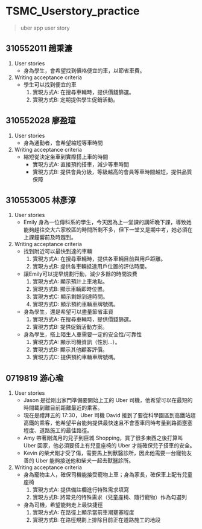 # TSMC_Userstory_practice
> uber app user story
## 310552011 趙秉濂
1. User stories
    * 身為學生，會希望找到價格便宜的車，以節省車費。
2. Writing acceptance criteria
    * 學生可以找到便宜的車
        1. 實現方式A: 在搜尋車輛時，提供價錢篩選。
        2. 實現方式B: 定期提供學生促銷活動。
## 310552028 廖盈瑄
1. User stories
	* 身為通勤者，會希望縮短等車時間
2. Writing acceptance criteria
    * 縮短從決定坐車到實際搭上車的時間
        * 實現方式A: 直接預約搭車，減少等車時間
        * 實現方式B: 提供會員分級，等級越高的會員等車時間越短，提供品質保障

## 310553005 林彥淳
1. User stories
    * Emily 身為一位傳科系的學生，今天因為上一堂課的講師晚下課，導致她能夠趕往交大六家校區的時間所剩不多，但下一堂又是期中考，她必須在上課鐘響前及時趕到。
2. Writing acceptance criteria
    * 找到附近可以最快到達的車輛
        1. 實現方式A: 在搜尋車輛時，提供各車輛目前與用戶距離。
        2. 實現方式B: 提供各車輛抵達用戶位置的評估時間。
    * 讓Emily可以提早規劃行動，減少多餘的時間浪費
        1. 實現方式A: 顯示預計上車地點。
        2. 實現方式B: 顯示車輛即時位置。
        3. 實現方式C: 顯示剩餘到達時間。
        4. 實現方式D: 顯示預約車輛車牌號碼。
    * 身為學生，還是希望可以盡量節省車資
        1. 實現方式A: 在搜尋車輛時，提供價錢篩選。
        2. 實現方式B: 提供促銷活動方案。
    * 身為學生，搭上陌生人車需要一定的安全性/可靠性
        1. 實現方式A: 顯示司機資訊（性別...）。
        2. 實現方式B: 顯示其他顧客評價。
        3. 實現方式C: 提供預約車輛車牌號碼。
## 0719819 游心瑜
1. User stories
    * Jason 是從剛出家門準備要開始上工的 Uber 司機，他希望可以在最短的時間載到離目前距離最近的乘客。
    * 現在是禮拜五的 17:30，Uber 司機 David 接到了要從科學園區到高鐵站趕高鐵的乘客，他希望平台能夠提供最快速且不會塞車同時考量到路面壅塞程度、道路施工的最佳路徑。
    * Amy 帶著剛滿月的兒子到巨城 Shopping，買了很多東西之後打算叫 Uber 回家，他必須要搭上有兒童座椅的 Uber 才能確保兒子搭車的安全。
    * Kevin 的柴犬剛才受了傷，需要馬上到獸醫診所，因此他需要一台寵物友善的 Uber 能夠接送他和柴犬一起去獸醫診所。
2. Writing acceptance criteria
    * 身為寵物主人，確保司機能接受寵物上車；身為家長，確保車上配有兒童座椅
        1. 實現方式A: 提供備註欄進行特殊需求填寫
        2. 實現方式B: 將常見的特殊需求（兒童座椅、隨行寵物）作為勾選列
    * 身為司機，希望能夠走上最快捷徑
        1. 實現方式A: 在路徑上顯示當前車潮壅塞程度
        2. 實現方式B: 在路徑規劃上排除目前正在道路施工的地段
